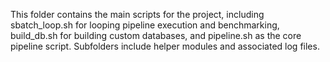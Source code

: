 This folder contains the main scripts for the project, including sbatch_loop.sh for looping pipeline execution and benchmarking, build_db.sh for building custom databases, and pipeline.sh as the core pipeline script. Subfolders include helper modules and associated log files.
